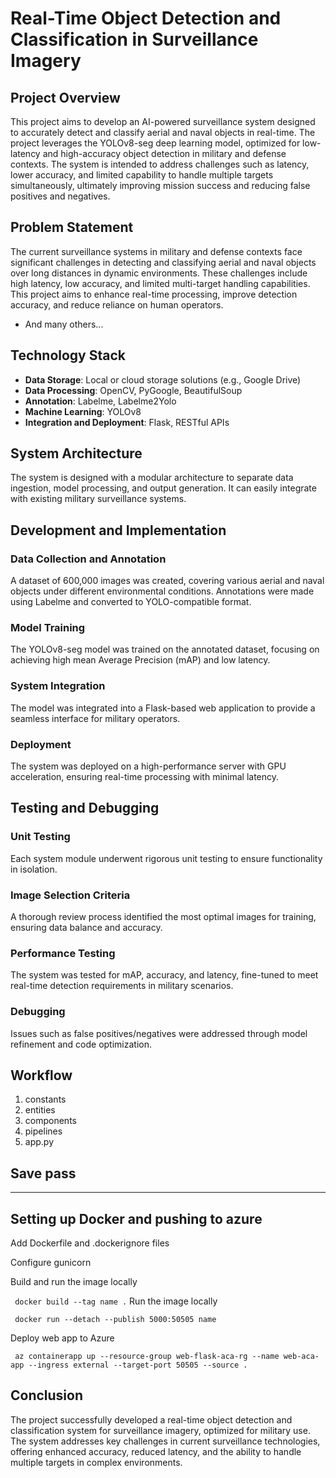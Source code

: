 # Real-Time Object Detection and Classification in Surveillance Imagery

## Project Overview

This project aims to develop an AI-powered surveillance system designed to accurately detect and classify aerial and naval objects in real-time. The project leverages the YOLOv8-seg deep learning model, optimized for low-latency and high-accuracy object detection in military and defense contexts. The system is intended to address challenges such as latency, lower accuracy, and limited capability to handle multiple targets simultaneously, ultimately improving mission success and reducing false positives and negatives.

## Problem Statement

The current surveillance systems in military and defense contexts face significant challenges in detecting and classifying aerial and naval objects over long distances in dynamic environments. These challenges include high latency, low accuracy, and limited multi-target handling capabilities. This project aims to enhance real-time processing, improve detection accuracy, and reduce reliance on human operators.

- And many others...

## Technology Stack

- **Data Storage**: Local or cloud storage solutions (e.g., Google Drive)
- **Data Processing**: OpenCV, PyGoogle, BeautifulSoup
- **Annotation**: Labelme, Labelme2Yolo
- **Machine Learning**: YOLOv8
- **Integration and Deployment**: Flask, RESTful APIs

## System Architecture

The system is designed with a modular architecture to separate data ingestion, model processing, and output generation. It can easily integrate with existing military surveillance systems.

## Development and Implementation

### Data Collection and Annotation

A dataset of 600,000 images was created, covering various aerial and naval objects under different environmental conditions. Annotations were made using Labelme and converted to YOLO-compatible format.

### Model Training

The YOLOv8-seg model was trained on the annotated dataset, focusing on achieving high mean Average Precision (mAP) and low latency.

### System Integration

The model was integrated into a Flask-based web application to provide a seamless interface for military operators.

### Deployment

The system was deployed on a high-performance server with GPU acceleration, ensuring real-time processing with minimal latency.

## Testing and Debugging

### Unit Testing

Each system module underwent rigorous unit testing to ensure functionality in isolation.

### Image Selection Criteria

A thorough review process identified the most optimal images for training, ensuring data balance and accuracy.

### Performance Testing

The system was tested for mAP, accuracy, and latency, fine-tuned to meet real-time detection requirements in military scenarios.

### Debugging

Issues such as false positives/negatives were addressed through model refinement and code optimization.

## Workflow

1. constants
2. entities
3. components
4. pipelines
5. app.py


## Save pass
------


## Setting up Docker and pushing to azure

Add Dockerfile and .dockerignore files

Configure gunicorn

Build and run the image locally

``` docker build --tag name .```
Run the image locally

``` docker run --detach --publish 5000:50505 name```

Deploy web app to Azure

``` az containerapp up --resource-group web-flask-aca-rg --name web-aca-app --ingress external --target-port 50505 --source .```

## Conclusion

The project successfully developed a real-time object detection and classification system for surveillance imagery, optimized for military use. The system addresses key challenges in current surveillance technologies, offering enhanced accuracy, reduced latency, and the ability to handle multiple targets in complex environments.


